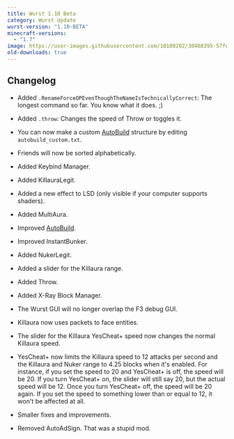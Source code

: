 ```yaml
---
title: Wurst 1.10 Beta
category: Wurst Update
wurst-version: "1.10-BETA"
minecraft-versions:
  - "1.7"
image: https://user-images.githubusercontent.com/10100202/30468395-57fd614e-99eb-11e7-845b-d3ab635f276a.jpg
old-downloads: true
---
```

## Changelog

- Added `.RenameForceOPEvenThoughTheNameIsTechnicallyCorrect`: The longest command so far. You know what it does. ;)

- Added `.throw`: Changes the speed of Throw or toggles it.

- You can now make a custom [AutoBuild](https://wiki.wurstclient.net/hack/autobuild) structure by editing `autobuild_custom.txt`.

- Friends will now be sorted alphabetically.

- Added Keybind Manager.

- Added KillauraLegit.

- Added a new effect to LSD (only visible if your computer supports shaders).

- Added MultiAura.

- Improved [AutoBuild](https://wiki.wurstclient.net/hack/autobuild).

- Improved InstantBunker.

- Added NukerLegit.

- Added a slider for the Killaura range.

- Added Throw.

- Added X-Ray Block Manager.

- The Wurst GUI will no longer overlap the F3 debug GUI.

- Killaura now uses packets to face entities.

- The slider for the Killaura YesCheat+ speed now changes the normal Killaura speed.

- YesCheat+ now limits the Killaura speed to 12 attacks per second and the Killaura and Nuker range to 4.25 blocks when it's enabled. For instance, if you set the speed to 20 and YesCheat+ is off, the speed will be 20. If you turn YesCheat+ on, the slider will still say 20, but the actual speed will be 12. Once you turn YesCheat+ off, the speed will be 20 again. If you set the speed to something lower than or equal to 12, it won't be affected at all.

- Smaller fixes and improvements.

- Removed AutoAdSign. That was a stupid mod.
